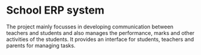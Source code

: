 # School ERP system

The project mainly focusses in developing communication between teachers and students and also manages the performance, marks and other activities of the students. It provides an interface for students, teachers and parents for managing tasks.
